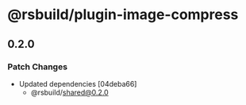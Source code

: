 # @rsbuild/plugin-image-compress

## 0.2.0

### Patch Changes

- Updated dependencies [04deba66]
  - @rsbuild/shared@0.2.0
